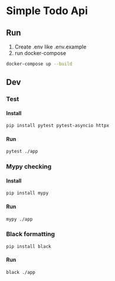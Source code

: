# Simple Todo Api
## Run
1. Create .env like .env.example  
2. run docker-compose
```bash
docker-compose up --build
```

## Dev

### Test

#### Install

```bash
pip install pytest pytest-asyncio httpx
```

#### Run

```bash
pytest ./app
```

### Mypy checking

#### Install

```bash
pip install mypy
```

#### Run

```bash
mypy ./app
```

### Black formatting
```bash
pip install black
```

#### Run

```bash
black ./app
```
